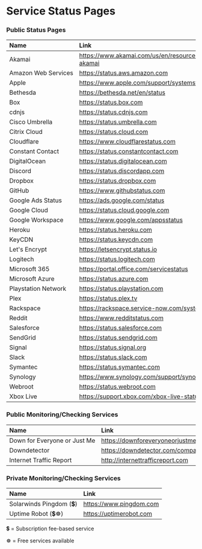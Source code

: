 # Service Status Pages

### Public Status Pages

| Name                          | Link                                                      |
|:------------------------------|:----------------------------------------------------------|
| Akamai                        | https://www.akamai.com/us/en/resources/visualizing-akamai |
| Amazon Web Services           | https://status.aws.amazon.com                             |
| Apple                         | https://www.apple.com/support/systemstatus                |
| Bethesda                      | https://bethesda.net/en/status                            |
| Box                           | https://status.box.com                                    |
| cdnjs                         | https://status.cdnjs.com                                  |
| Cisco Umbrella                | https://status.umbrella.com                               |
| Citrix Cloud                  | https://status.cloud.com                                  |
| Cloudflare                    | https://www.cloudflarestatus.com                          |
| Constant Contact              | https://status.constantcontact.com                        |
| DigitalOcean                  | https://status.digitalocean.com                           |
| Discord                       | https://status.discordapp.com                             |
| Dropbox                       | https://status.dropbox.com                                |
| GitHub                        | https://www.githubstatus.com                              |
| Google Ads Status             | https://ads.google.com/status                             |
| Google Cloud                  | https://status.cloud.google.com                           |
| Google Workspace              | https://www.google.com/appsstatus                         |
| Heroku                        | https://status.heroku.com                                 |
| KeyCDN                        | https://status.keycdn.com                                 |
| Let's Encrypt                 | https://letsencrypt.status.io                             |
| Logitech                      | https://status.logitech.com                               |
| Microsoft 365                 | https://portal.office.com/servicestatus                   |
| Microsoft Azure               | https://status.azure.com                                  |
| Playstation Network           | https://status.playstation.com                            |
| Plex                          | https://status.plex.tv                                    |
| Rackspace                     | https://rackspace.service-now.com/system_status           |
| Reddit                        | https://www.redditstatus.com                              |
| Salesforce                    | https://status.salesforce.com                             |
| SendGrid                      | https://status.sendgrid.com                               |
| Signal                        | https://status.signal.org                                 |
| Slack                         | https://status.slack.com                                  |
| Symantec                      | https://status.symantec.com                               |
| Synology                      | https://www.synology.com/support/synology_service         |
| Webroot                       | https://status.webroot.com                                |
| Xbox Live                     | https://support.xbox.com/xbox-live-status                 |

### Public Monitoring/Checking Services

| Name                          | Link                                                      |
|:------------------------------|:----------------------------------------------------------|
| Down for Everyone or Just Me  | https://downforeveryoneorjustme.com                       |
| Downdetector                  | https://downdetector.com/companies                        |
| Internet Traffic Report       | http://internettrafficreport.com                          |

### Private Monitoring/Checking Services

| Name                          | Link                                                      |
|:------------------------------|:----------------------------------------------------------|
| Solarwinds Pingdom (💲)       | https://www.pingdom.com                                   |
| Uptime Robot (💲☸)            | https://uptimerobot.com                                   |

💲 = Subscription fee-based service

☸ = Free services available
